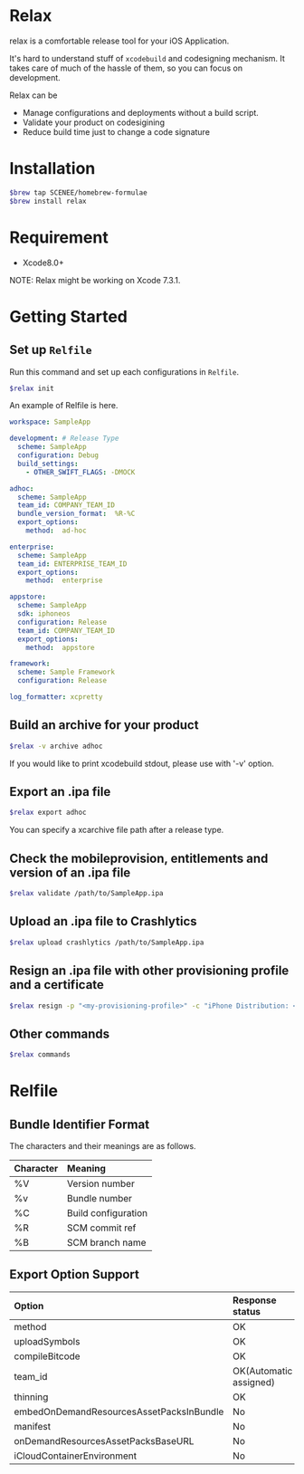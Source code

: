 # Relax

relax is a comfortable release tool for your iOS Application. 

It's hard to understand stuff of `xcodebuild` and codesigning mechanism.
It takes care of much of the hassle of them, so you can focus on development.

Relax can be

- Manage configurations and deployments without a build script.
- Validate your product on codesigining
- Reduce build time just to change a code signature


# Installation

```bash
$brew tap SCENEE/homebrew-formulae
$brew install relax
```
# Requirement

- Xcode8.0+

NOTE: Relax might be working on Xcode 7.3.1.

# Getting Started

## Set up `Relfile`

Run this command and set up each configurations in `Relfile`.

```bash
$relax init
```

An example of Relfile is here.

```yaml
workspace: SampleApp

development: # Release Type
  scheme: SampleApp
  configuration: Debug
  build_settings:
    - OTHER_SWIFT_FLAGS: -DMOCK

adhoc:
  scheme: SampleApp
  team_id: COMPANY_TEAM_ID
  bundle_version_format:  %R-%C
  export_options:
    method:  ad-hoc

enterprise:
  scheme: SampleApp
  team_id: ENTERPRISE_TEAM_ID
  export_options:
    method:  enterprise

appstore:
  scheme: SampleApp
  sdk: iphoneos
  configuration: Release
  team_id: COMPANY_TEAM_ID 
  export_options:
    method:  appstore

framework:
  scheme: Sample Framework
  configuration: Release

log_formatter: xcpretty
```

## Build an archive for your product

```bash
$relax -v archive adhoc
```

If you would like to print xcodebuild stdout, please use with '-v' option.

## Export an .ipa file

```bash
$relax export adhoc
```

You can specify a xcarchive file path after a release type.

## Check the mobileprovision, entitlements and version of an .ipa file

```bash
$relax validate /path/to/SampleApp.ipa
```

## Upload an .ipa file to Crashlytics

```bash
$relax upload crashlytics /path/to/SampleApp.ipa
```

## Resign an .ipa file with other provisioning profile and a certificate

```bash
$relax resign -p "<my-provisioning-profile>" -c "iPhone Distribution: <Me>" /path/to/SampleApp.ipa
```
## Other commands

```bash
$relax commands
```

# Relfile

## Bundle Identifier Format

The characters and their meanings are as follows.

| Character | Meaning |
|:---------|:-------|
|%V| Version number|
|%v| Bundle number|
|%C| Build configuration|
|%R| SCM commit ref|
|%B| SCM branch name|

## Export Option Support

| Option | Response status |
|:---------|:-------|
| method | OK |
| uploadSymbols | OK |
| compileBitcode | OK |
| team_id | OK(Automatic assigned) |
| thinning | OK |
| embedOnDemandResourcesAssetPacksInBundle | No |
| manifest | No |
| onDemandResourcesAssetPacksBaseURL | No |
| iCloudContainerEnvironment | No |


